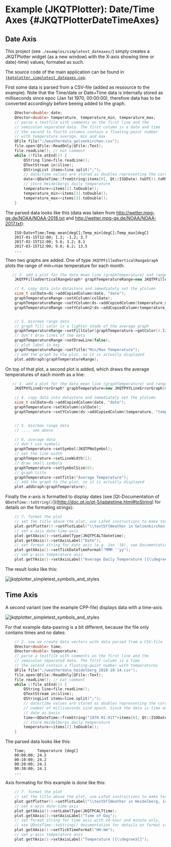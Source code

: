 # Example (JKQTPlotter): Date/Time Axes {#JKQTPlotterDateTimeAxes}

## Date Axis
This project (see `./examples/simpletest_dateaxes/`) simply creates a JKQTPlotter widget (as a new window) with the X-axis showing time or date(-time) values, formated as such. 

The source code of the main application can be found in  [`jkqtplotter_simpletest_dateaxes.cpp`](https://github.com/jkriege2/JKQtPlotter/tree/master/examples/simpletest_dateaxes/jkqtplotter_simpletest_dateaxes.cpp). 

First some data is parsed from a CSV-file (added as ressource to the example). Note that the Time/date or Date+Time data is internally stored as milliseconds since epoc (Jan 1st 1970, 00:00:00), therefore data has to be converted accordingly before beeing added to the graph.

```.cpp
	QVector<double> date;
    QVector<double> temperature, temperature_min, temperature_max;
    // parse a textfile with comments on the first line and the
    // semicolon separated data. The first column is a date and time
    // the second to fourth columns contain a floating-point number
    // with temperature average, min and max
    QFile file(":/weatherdata_gelsenkirchen.csv");
    file.open(QFile::ReadOnly|QFile::Text);
    file.readLine(); // eat comment
    while (!file.atEnd()) {
        QString line=file.readLine();
        QTextStream in(&line);
        QStringList items=line.split(";");
        // date/time values are stored as doubles representing the corresponding number of milliseconds sind epoch
        date<<QDateTime::fromString(items[0], Qt::ISODate).toUTC().toMSecsSinceEpoch();
        // store Heidelbergs daily temperature
        temperature<<items[1].toDouble();
        temperature_min<<items[2].toDouble();
        temperature_max<<items[3].toDouble();
    }
```

The parsed data looks like this (data was taken from http://wetter.mpg-ge.de/NOAA/NOAA-2018.txt and http://wetter.mpg-ge.de/NOAA/NOAA-2017.txt):
```
	ISO-Date+Time;Temp_mean[degC];Temp_min[degC];Temp_max[degC]
	2017-01-15T12:00; 1.2; -1.2; 3.7
	2017-02-15T12:00; 5.6; 3.2; 8.1
	2017-03-15T12:00; 9.6; 6.2; 13.5
	...
```

Then two graphs are added. One of type `JKQTPFilledVerticalRangeGraph` plots the range of min+max temperature for each month:
```.cpp
   // 3. add a plot for the data mean line (graphTemperature) and range (graphTemperatureRange)
    JKQTPFilledVerticalRangeGraph* graphTemperatureRange=new JKQTPFilledVerticalRangeGraph(&plot);

    // 4. copy data into datastore and immediately set the yColumn
    size_t colDate=ds->addCopiedColumn(date, "date");
    graphTemperatureRange->setXColumn(colDate);
    graphTemperatureRange->setYColumn(ds->addCopiedColumn(temperature_min, "temperature_min"));
    graphTemperatureRange->setYColumn2(ds->addCopiedColumn(temperature_max, "temperature_max"));


    // 5. min/max range data
    // graph fill color is a lighter shade of the average graph
    graphTemperatureRange->setFillColor(graphTemperature->getColor().lighter());
    // don't draw lines of the data
    graphTemperatureRange->setDrawLine(false);
    // plot label in key
    graphTemperatureRange->setTitle("Min/Max Temperature");
    // add the graph to the plot, so it is actually displayed
    plot.addGraph(graphTemperatureRange);
```

On top of that plot, a second plot is added, which draws the average temperatures of each month as a line:

```.cpp
   // 3. add a plot for the data mean line (graphTemperature) and range (graphTemperatureRange)
    JKQTPXYLineErrorGraph* graphTemperature=new JKQTPXYLineErrorGraph(&plot);

    // 4. copy data into datastore and immediately set the yColumn
    size_t colDate=ds->addCopiedColumn(date, "date");
    graphTemperature->setXColumn(colDate);
    graphTemperature->setYColumn(ds->addCopiedColumn(temperature, "temperature"));


    // 5. min/max range data
    // .... see above

    // 6. average data
    // don't use symbols
    graphTemperature->setSymbol(JKQTPNoSymbol);
    // set the line width
    graphTemperature->setLineWidth(1);
    // draw small symbols
    graphTemperature->setSymbolSize(6);
    // graph title
    graphTemperature->setTitle("Average Temperature");
    // add the graph to the plot, so it is actually displayed
    plot.addGraph(graphTemperature);
```

Finally the x-axis is formatted to display dates (see [Qt-Documentation of `QDateTime::toString()`]((http://doc.qt.io/qt-5/qdatetime.html#toString) for details on the formating strings):
```.cpp
    // 7. format the plot
    // set the title above the plot, use LaTeX instructions to make text bold
    plot.getPlotter()->setPlotLabel("\\textbf{Weather in Gelsenkirchen, 2017-2018}");
    // set x-axis date-time-axis
    plot.getXAxis()->setLabelType(JKQTPCALTdatetime);
    plot.getXAxis()->setAxisLabel("Date");
    // set format string for date axis (e.g. Jan '18), see Documentation of QDateTime::toString()
    plot.getXAxis()->setTickDateTimeFormat("MMM ''yy");
    // set y-axis temperature axis
    plot.getYAxis()->setAxisLabel("Average Daily Temperature [{\\degree}C]");
```

The result looks like this:

![jkqtplotter_simpletest_symbols_and_styles](https://raw.githubusercontent.com/jkriege2/JKQtPlotter/master/screenshots/jkqtplotter_simpletest_dateaxes.png)


## Time Axis
A second variant (see the example CPP-file) displays data with a time-axis:

![jkqtplotter_simpletest_symbols_and_styles](https://raw.githubusercontent.com/jkriege2/JKQtPlotter/master/screenshots/jkqtplotter_simpletest_dateaxes_timeaxis.png)


For that example data-pasring is a bit different, because the file only contains times and no dates:
```.cpp
    // 2. now we create data vectors with data parsed from a CSV-file
    QVector<double> time;
    QVector<double> temperature;
    // parse a textfile with comments on the first line and the
    // semicolon separated data. The first column is a time
    // the second contain a floating-point number with temperatures
    QFile file(":/weatherdata_heidelberg_2018-10-14.csv");
    file.open(QFile::ReadOnly|QFile::Text);
    file.readLine(); // eat comment
    while (!file.atEnd()) {
        QString line=file.readLine();
        QTextStream in(&line);
        QStringList items=line.split(";");
        // date/time values are stored as doubles representing the corresponding
        // number of milliseconds sind epoch. Since the data is time only, we have to use an arbitrary
        // date as basis
        time<<QDateTime::fromString("1970-01-01T"+items[0], Qt::ISODate).toUTC().toMSecsSinceEpoch();
        // store Heidelbergs daily temperature
        temperature<<items[1].toDouble();
    }
```

The parsed data looks like this:
```
	Time;     Temperature [degC]
	00:00:00; 24.2
	00:10:00; 24.2
	00:20:00; 24.1
	00:30:00; 24.1
	...
```

Axis formating for this example is done like this:
```.cpp
    // 7. format the plot
    // set the title above the plot, use LaTeX instructions to make text bold
    plot.getPlotter()->setPlotLabel("\\textbf{Weather in Heidelberg, 14^{th} Oct 2018}");
    // set x-axis date-time-axis
    plot.getXAxis()->setLabelType(JKQTPCALTtime);
    plot.getXAxis()->setAxisLabel("Time of Day");
    // set format string for time axis with 24-hour and minute only,
    // see QDateTime::toString() documentation for details on format strings
    plot.getXAxis()->setTickTimeFormat("HH:mm");
    // set y-axis temperature axis
    plot.getYAxis()->setAxisLabel("Temperature [{\\degree}C]");
```

